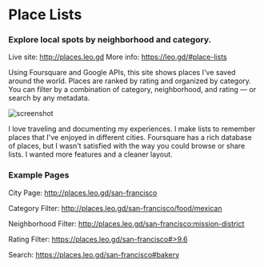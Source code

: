 # Place Lists
### Explore local spots by neighborhood and category.

Live site: http://places.leo.gd
More info: https://leo.gd/#place-lists

Using Foursquare and Google APIs, this site shows places I've saved around the world. Places are ranked by rating and organized by category. You can filter by a combination of category, neighborhood, and rating — or search by any metadata.

![screenshot](https://github.com/leomancini31/place-lists/blob/master/readme/screenshot-compressed.jpg)

I love traveling and documenting my experiences. I make lists to remember places that I've enjoyed in different cities. Foursquare has a rich database of places, but I wasn't satisfied with the way you could browse or share lists. I wanted more features and a cleaner layout.

### Example Pages

City Page: http://places.leo.gd/san-francisco

Category Filter: http://places.leo.gd/san-francisco/food/mexican

Neighborhood Filter: http://places.leo.gd/san-francisco:mission-district

Rating Filter: https://places.leo.gd/san-francisco#>9.6

Search: https://places.leo.gd/san-francisco#bakery
